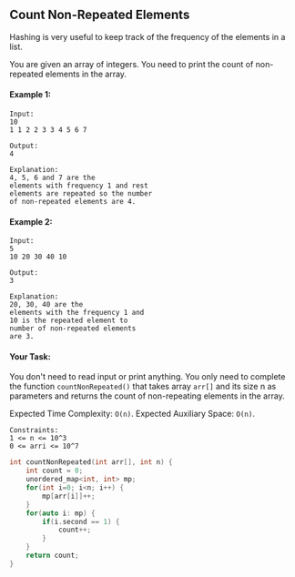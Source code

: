 ## Count Non-Repeated Elements

Hashing is very useful to keep track of the frequency of the elements in a list.

You are given an array of integers. You need to print the count of non-repeated elements in the array.

#### Example 1:

```
Input:
10
1 1 2 2 3 3 4 5 6 7

Output:
4

Explanation:
4, 5, 6 and 7 are the
elements with frequency 1 and rest
elements are repeated so the number
of non-repeated elements are 4.
```

#### Example 2:

```
Input:
5
10 20 30 40 10

Output:
3

Explanation:
20, 30, 40 are the
elements with the frequency 1 and
10 is the repeated element to
number of non-repeated elements
are 3.
```

#### Your Task:

You don't need to read input or print anything. You only need to complete the function `countNonRepeated()` that takes array `arr[]` and its size n as parameters and returns the count of non-repeating elements in the array.

Expected Time Complexity: `O(n)`.
Expected Auxiliary Space: `O(n)`.

```
Constraints:
1 <= n <= 10^3
0 <= arri <= 10^7
```

```c++
int countNonRepeated(int arr[], int n) {
    int count = 0;
    unordered_map<int, int> mp;
    for(int i=0; i<n; i++) {
        mp[arr[i]]++;
    }
    for(auto i: mp) {
        if(i.second == 1) {
            count++;
        }
    }
    return count;
}
```
